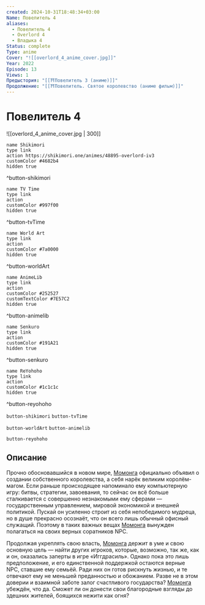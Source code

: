 ```yaml
---
created: 2024-10-31T18:48:34+03:00
Name: Повелитель 4
aliases:
  - Повелитель 4
  - Overlord 4
  - Владыка 4
Status: complete
Type: anime
Cover: "![[overlord_4_anime_cover.jpg]]"
Year: 2022
Episode: 13
Views: 1
Предыстория: "[[⛩️Повелитель 3 (аниме)]]"
Продолжение: "[[⛩️Повелитель. Святое королевство (аниме фильм)]]"
---
```


# Повелитель 4

![[overlord_4_anime_cover.jpg | 300]]

```button
name Shikimori
type link
action https://shikimori.one/animes/48895-overlord-iv3
customColor #4682b4
hidden true
```
^button-shikimori

```button
name TV Time
type link
action 
customColor #997f00
hidden true
```
^button-tvTime

```button
name World Art
type link
action 
customColor #7a0000
hidden true
```
^button-worldArt

```button
name AnimeLib
type link
action 
customColor #252527
customTextColor #7E57C2
hidden true
```
^button-animelib

```button
name Senkuro
type link
action 
customColor #191A21
hidden true
```
^button-senkuro

```button
name ReYohoho
type link
action 
customColor #1c1c1c
hidden true
```
^button-reyohoho



`button-shikimori` `button-tvTime`

`button-worldArt` `button-animelib`

`button-reyohoho`

## Описание

Прочно обосновавшийся в новом мире, [Момонга](https://shikimori.one/characters/116281-momonga) официально объявил о создании собственного королевства, а себя нарёк великим королём-магом. Если раньше происходящее напоминало ему компьютерную игру: битвы, стратегии, завоевания, то сейчас он всё больше сталкивается с совершенно незнакомыми ему сферами — государственным управлением, мировой экономикой и внешней политикой. Пускай он усиленно строит из себя непобедимого мудреца, но в душе прекрасно осознаёт, что он всего лишь обычный офисный служащий. Поэтому в таких важных вещах [Момонга](https://shikimori.one/characters/116281-momonga) вынужден полагаться на своих верных соратников NPC.

Продолжая укреплять свою власть, [Момонга](https://shikimori.one/characters/116281-momonga) держит в уме и свою основную цель — найти других игроков, которые, возможно, так же, как и он, оказались заперты в игре «Иггдрасиль». Однако пока это лишь предположение, и его единственной поддержкой остаются верные NPC, ставшие ему семьёй. Ради них он готов рискнуть жизнью, и те отвечают ему не меньшей преданностью и обожанием. Разве не в этом доверии и взаимной заботе залог счастливого государства? [Момонга](https://shikimori.one/characters/116281-momonga) убеждён, что да. Сможет ли он донести свои благородные взгляды до здешних жителей, боящихся нежити как огня?

